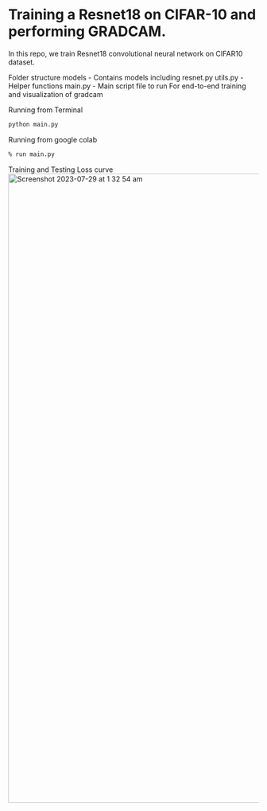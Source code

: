 
# Training a Resnet18 on CIFAR-10 and performing GRADCAM.

In this repo, we train Resnet18 convolutional neural network on CIFAR10 dataset. 

Folder structure
models - Contains models including resnet.py
utils.py - Helper functions
main.py - Main script file to run
For end-to-end training and visualization of gradcam


Running from Terminal
```sh
python main.py
```

Running from google colab
```sh
% run main.py
```
Training and Testing Loss curve
<img width="1265" alt="Screenshot 2023-07-29 at 1 32 54 am" src="https://github.com/santule/ERA/assets/20509836/365f3417-5580-47ed-b986-1a7aabd3eb1e">

